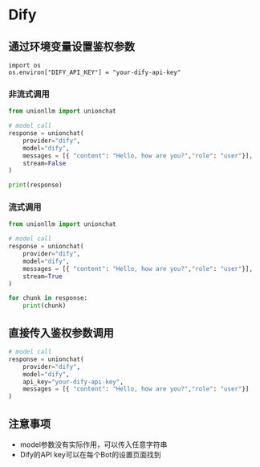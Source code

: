 # Dify

## 通过环境变量设置鉴权参数

```
import os 
os.environ["DIFY_API_KEY"] = "your-dify-api-key"
```

### 非流式调用

```python
from unionllm import unionchat

# model call
response = unionchat(
    provider="dify",
    model="dify", 
    messages = [{ "content": "Hello, how are you?","role": "user"}],
    stream=False
)

print(response)
```

### 流式调用

```python
from unionllm import unionchat

# model call
response = unionchat(
    provider="dify",
    model="dify", 
    messages = [{ "content": "Hello, how are you?","role": "user"}],
    stream=True
)

for chunk in response:
    print(chunk)
```

## 直接传入鉴权参数调用

```python
# model call
response = unionchat(
    provider="dify",
    model="dify", 
    api_key="your-dify-api-key",
    messages = [{ "content": "Hello, how are you?","role": "user"}]
)
```

## 注意事项
- model参数没有实际作用，可以传入任意字符串
- Dify的API key可以在每个Bot的设置页面找到